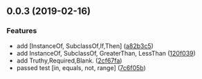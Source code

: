 ## 0.0.3 (2019-02-16)


### Features

* add [InstanceOf, SubclassOf,If,Then] ([a82b3c5](https://github.com/Seasonley/validator.js/commit/a82b3c5))
* add InstanceOf, SubclassOf, GreaterThan, LessThan ([120f039](https://github.com/Seasonley/validator.js/commit/120f039))
* add Truthy,Required,Blank. ([2cf67fa](https://github.com/Seasonley/validator.js/commit/2cf67fa))
* passed test [in, equals, not, range] ([7c6f05b](https://github.com/Seasonley/validator.js/commit/7c6f05b))



